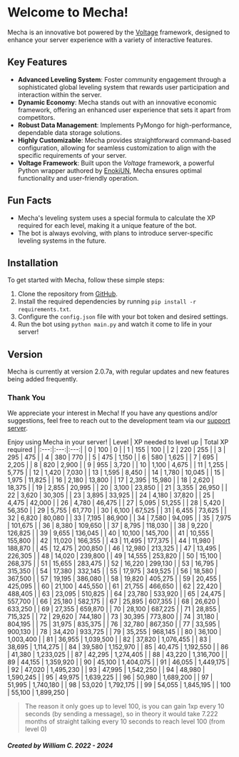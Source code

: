 ﻿# Welcome to Mecha!

Mecha is an innovative bot powered by the [Voltage](https://github.com/EnokiUN/Voltage) framework, designed to enhance your server experience with a variety of interactive features.

## Key Features

- **Advanced Leveling System**: Foster community engagement through a sophisticated global leveling system that rewards user participation and interaction within the server.
- **Dynamic Economy**: Mecha stands out with an innovative economic framework, offering an enhanced user experience that sets it apart from competitors.
- **Robust Data Management**: Implements PyMongo for high-performance, dependable data storage solutions.
- **Highly Customizable**: Mecha provides straightforward command-based configuration, allowing for seamless customization to align with the specific requirements of your server.
- **Voltage Framework**: Built upon the *Voltage* framework, a powerful Python wrapper authored by [EnokiUN](https://github.com/EnokiUN), Mecha ensures optimal functionality and user-friendly operation.

## Fun Facts

- Mecha's leveling system uses a special formula to calculate the XP required for each level, making it a unique feature of the bot.
- The bot is always evolving, with plans to introduce server-specific leveling systems in the future.

## Installation

To get started with Mecha, follow these simple steps:

1. Clone the repository from [GitHub](https://github.com/2vw/Mecha).
2. Install the required dependencies by running `pip install -r requirements.txt`.
3. Configure the `config.json` file with your bot token and desired settings.
4. Run the bot using `python main.py` and watch it come to life in your server!

## Version

Mecha is currently at version 2.0.7a, with regular updates and new features being added frequently.

### Thank You

We appreciate your interest in Mecha! If you have any questions and/or suggestions, feel free to reach out to the development team via our [support server](https://rvlt.gg/EnyEfnXf).

Enjoy using Mecha in your server!
| Level | XP needed to level up | Total XP required |
|:---:|:---:|:---:|
| 0 | 100 | 0 |
| 1 | 155 | 100 |
| 2 | 220 | 255 |
| 3 | 295 | 475 |
| 4 | 380 | 770 |
| 5 | 475 | 1,150 |
| 6 | 580 | 1,625 |
| 7 | 695 | 2,205 |
| 8 | 820 | 2,900 |
| 9 | 955 | 3,720 |
| 10 | 1,100 | 4,675 |
| 11 | 1,255 | 5,775 |
| 12 | 1,420 | 7,030 |
| 13 | 1,595 | 8,450 |
| 14 | 1,780 | 10,045 |
| 15 | 1,975 | 11,825 |
| 16 | 2,180 | 13,800 |
| 17 | 2,395 | 15,980 |
| 18 | 2,620 | 18,375 |
| 19 | 2,855 | 20,995 |
| 20 | 3,100 | 23,850 |
| 21 | 3,355 | 26,950 |
| 22 | 3,620 | 30,305 |
| 23 | 3,895 | 33,925 |
| 24 | 4,180 | 37,820 |
| 25 | 4,475 | 42,000 |
| 26 | 4,780 | 46,475 |
| 27 | 5,095 | 51,255 |
| 28 | 5,420 | 56,350 |
| 29 | 5,755 | 61,770 |
| 30 | 6,100 | 67,525 |
| 31 | 6,455 | 73,625 |
| 32 | 6,820 | 80,080 |
| 33 | 7,195 | 86,900 |
| 34 | 7,580 | 94,095 |
| 35 | 7,975 | 101,675 |
| 36 | 8,380 | 109,650 |
| 37 | 8,795 | 118,030 |
| 38 | 9,220 | 126,825 |
| 39 | 9,655 | 136,045 |
| 40 | 10,100 | 145,700 |
| 41 | 10,555 | 155,800 |
| 42 | 11,020 | 166,355 |
| 43 | 11,495 | 177,375 |
| 44 | 11,980 | 188,870 |
| 45 | 12,475 | 200,850 |
| 46 | 12,980 | 213,325 |
| 47 | 13,495 | 226,305 |
| 48 | 14,020 | 239,800 |
| 49 | 14,555 | 253,820 |
| 50 | 15,100 | 268,375 |
| 51 | 15,655 | 283,475 |
| 52 | 16,220 | 299,130 |
| 53 | 16,795 | 315,350 |
| 54 | 17,380 | 332,145 |
| 55 | 17,975 | 349,525 |
| 56 | 18,580 | 367,500 |
| 57 | 19,195 | 386,080 |
| 58 | 19,820 | 405,275 |
| 59 | 20,455 | 425,095 |
| 60 | 21,100 | 445,550 |
| 61 | 21,755 | 466,650 |
| 62 | 22,420 | 488,405 |
| 63 | 23,095 | 510,825 |
| 64 | 23,780 | 533,920 |
| 65 | 24,475 | 557,700 |
| 66 | 25,180 | 582,175 |
| 67 | 25,895 | 607,355 |
| 68 | 26,620 | 633,250 |
| 69 | 27,355 | 659,870 |
| 70 | 28,100 | 687,225 |
| 71 | 28,855 | 715,325 |
| 72 | 29,620 | 744,180 |
| 73 | 30,395 | 773,800 |
| 74 | 31,180 | 804,195 |
| 75 | 31,975 | 835,375 |
| 76 | 32,780 | 867,350 |
| 77 | 33,595 | 900,130 |
| 78 | 34,420 | 933,725 |
| 79 | 35,255 | 968,145 |
| 80 | 36,100 | 1,003,400 |
| 81 | 36,955 | 1,039,500 |
| 82 | 37,820 | 1,076,455 |
| 83 | 38,695 | 1,114,275 |
| 84 | 39,580 | 1,152,970 |
| 85 | 40,475 | 1,192,550 |
| 86 | 41,380 | 1,233,025 |
| 87 | 42,295 | 1,274,405 |
| 88 | 43,220 | 1,316,700 |
| 89 | 44,155 | 1,359,920 |
| 90 | 45,100 | 1,404,075 |
| 91 | 46,055 | 1,449,175 |
| 92 | 47,020 | 1,495,230 |
| 93 | 47,995 | 1,542,250 |
| 94 | 48,980 | 1,590,245 |
| 95 | 49,975 | 1,639,225 |
| 96 | 50,980 | 1,689,200 |
| 97 | 51,995 | 1,740,180 |
| 98 | 53,020 | 1,792,175 |
| 99 | 54,055 | 1,845,195 |
| 100 | 55,100 | 1,899,250 |

> The reason it only goes up to level 100, is you can gain 1xp every 10 seconds (by sending a message), so in theory it would take 7.222 months of straight talking every 10 seconds to reach level 100 (from level 0)

#### *Created by William C. 2022 - 2024*
